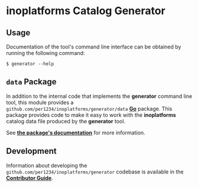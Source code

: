 # inoplatforms Catalog Generator

<!-- TODO: https://pkg.go.dev/ badge -->

<!-- TODO: explain the tool -->

## Usage

<!-- TODO: explain that the primary usage will be GitHub Actions and there isn't a use case for normal users to run the generator -->

Documentation of the tool's command line interface can be obtained by running the following command:

```text
$ generator --help
```

## `data` Package

In addition to the internal code that implements the **generator** command line tool, this module provides a `github.com/per1234/inoplatforms/generator/data` [**Go**](https://go.dev/) package. This package provides code to make it easy to work with the **inoplatforms** catalog data file produced by the **generator** tool.

See [**the package's documentation**](data/README.md) for more information.

## Development

Information about developing the `github.com/per1234/inoplatforms/generator` codebase is available in the [**Contributor Guide**](https://www.inoplatforms.info/contributor-guide/).

